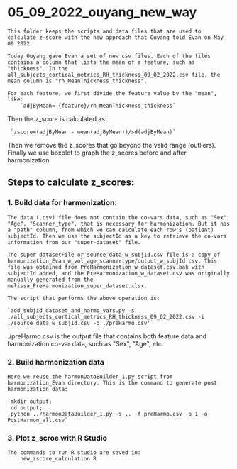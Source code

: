 # 05_09_2022_ouyang_new_way

	This folder keeps the scripts and data files that are used to calculate z-score with the new approach that Ouyang told Evan on May 09 2022.
	
	Today Ouyang gave Evan a set of new csv files. Each of the files contains a column that lists the mean of a feature, such as "thickness". In the all_subjects_cortical_metrics_RH_thickness_09_02_2022.csv file, the mean column is "rh_MeanThickness_thickness". 
	
	For each feature, we first divide the feature value by the "mean", like:
		`adjByMean= {feature}/rh_MeanThickness_thickness`
		
   Then the z_score is calculated as:
   
     `zscore=(adjByMean - mean(adjByMean))/sd(adjByMean)`
     
   Then we remove the z_scores that go beyond the valid range (outliers). Finally we use boxplot to graph the z_scores before and after harmonization.
   
   
## Steps to calculate z_scores:

### 1. Build data for harmonization:
	The data (.csv) file does not contain the co-vars data, such as "Sex", "Age", "Scanner_type", that is necessary for harmonization. But it has a "path" column, from which we can calculate each row's (patient) subjectId. Then we use the subjectId as a key to retrieve the co-vars information from our "super-dataset" file.
	
	The super datasetFile or source_data_w_subjId.csv file is a copy of harmonization_Evan_w_vol_age_scannertype/output_w_subjId.csv. This file was obtained from PreHarmonization_w_dataset.csv.bak with subjectId added, and the PreHarmonization_w_dataset.csv was originally manually generated from the melissa_PreHarmonization_super_dataset.xlsx.
	
	The script that performs the above operation is:
	
	`add_subjid_dataset_and_harmo_vars.py -s ./all_subjects_cortical_metrics_RH_thickness_09_02_2022.csv -i ./source_data_w_subjId.csv -o ./preHarmo.csv'`
   
   ./preHarmo.csv is the output file that contains both feature data and harmonization co-var data, such as "Sex", "Age", etc.
	
### 2. Build harmonization data

	Here we reuse the harmonDataBuilder_1.py script from harmonization_Evan directory. This is the command to generate post harmonization data:
	
	`mkdir output; 
	 cd output;
	 python ../harmonDataBuilder_1.py -s .. -f preHarmo.csv -p 1 -o PostHarmon_all.csv`
	 
	 
### 3. Plot z_scroe with R Studio
    The commands to run R studio are saved in:
    	new_zscore_calculation.R
    	
 
	 

   
   

   
		